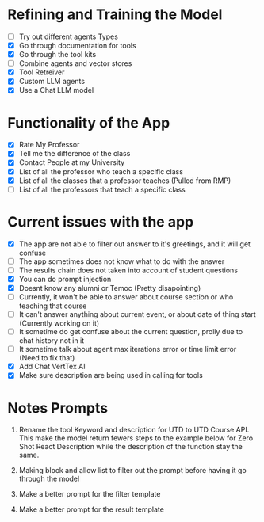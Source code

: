 
# Refining and Training the Model

- [ ] Try out different agents Types
- [X] Go through documentation for tools
- [X] Go through the tool kits
- [ ] Combine agents and vector stores
- [X] Tool Retreiver
- [X] Custom LLM agents
- [X] Use a Chat LLM model

# Functionality of the App

- [X] Rate My Professor
- [X] Tell me the difference of the class
- [X] Contact People at my University
- [X] List of all the professor who teach a specific class
- [X] List of all the classes that a professor teaches (Pulled from RMP)
- [ ] List of all the professors that teach a specific class

# Current issues with the app

- [x] The app are not able to filter out answer to it's greetings, and it will get confuse
- [ ] The app sometimes does not know what to do with the answer
- [ ] The results chain does not taken into account of student questions
- [x] You can do prompt injection
- [X] Doesnt know any alumni or Temoc (Pretty disapointing)
- [ ] Currently, it won't be able to answer about course section or who teaching that course
- [ ] It can't answer anything about current event, or about date of thing start (Currently working on it)
- [ ] It sometime do get confuse about the current question, prolly due to chat history not in it
- [ ] It sometime talk about agent max iterations error or time limit error (Need to fix that)
- [X] Add Chat VertTex AI 
- [X] Make sure description are being used in calling for tools

# Notes Prompts

1. Rename the tool Keyword and description for UTD to UTD Course API. This make the model return fewers steps to the example below for Zero Shot React Description  while the description of the function stay the same.

2. Making block and allow list to filter out the prompt before having it go through the model

3. Make a better prompt for the filter template

4. Make a better prompt for the result template
